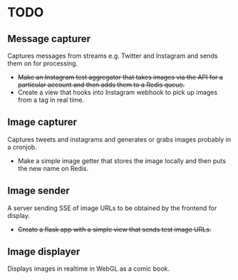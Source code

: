 TODO
====

Message capturer
----------------
Captures messages from streams e.g. Twitter and Instagram and sends them on for processing.

 - ~~Make an Instagram test aggregator that takes images via the API for a particular account and then adds them to a Redis queue.~~
 - Create a view that hooks into Instagram webhook to pick up images from a tag in real time. 

Image capturer
--------------
Captures tweets and instagrams and generates or grabs images probably in a cronjob.

 - Make a simple image getter that stores the image locally and then puts the new name on Redis.

Image sender
------------
A server sending SSE of image URLs to be obtained by the frontend for display.

 - ~~Create a flask app with a simple view that sends test image URLs.~~

Image displayer
---------------
Displays images in realtime in WebGL as a comic book.

